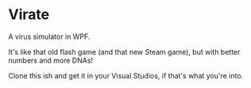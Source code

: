 # Virate
A virus simulator in WPF.

It's like that old flash game (and that new Steam game), but with better numbers and more DNAs!

Clone this ish and get it in your Visual Studios, if that's what you're into.
